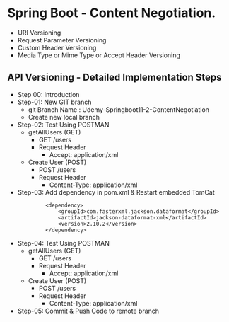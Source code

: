 # Spring Boot - Content Negotiation.
 - URI Versioning
 - Request Parameter Versioning
 - Custom Header Versioning
 - Media Type or Mime Type or Accept Header Versioning
 
## API Versioning - Detailed Implementation Steps
- Step 00: Introduction
- Step-01: New GIT branch
    - git Branch Name : Udemy-Springboot11-2-ContentNegotiation
    - Create new local branch
- Step-02: Test Using POSTMAN
    - getAllUsers (GET)
        - GET /users
        - Request Header
            - Accept: application/xml
    - Create User (POST)
        - POST /users
        - Request Header
            - Content-Type: application/xml
- Step-03: Add dependency in pom.xml & Restart embedded TomCat
```
            <dependency>
     			<groupId>com.fasterxml.jackson.dataformat</groupId>
     			<artifactId>jackson-dataformat-xml</artifactId>
     			<version>2.10.2</version>
     		</dependency>
```   
- Step-04: Test Using POSTMAN
    - getAllUsers (GET)
        - GET /users
        - Request Header
            - Accept: application/xml
    - Create User (POST)
        - POST /users
        - Request Header
            - Content-Type: application/xml 
- Step-05: Commit & Push Code to remote branch
                 
